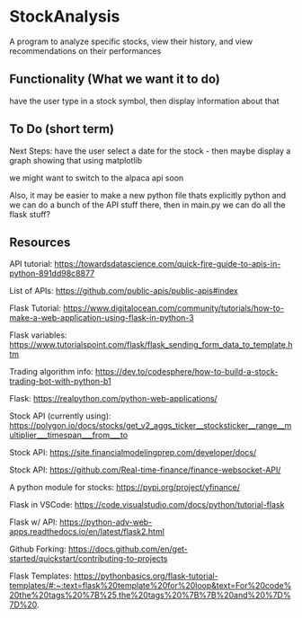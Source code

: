 # StockAnalysis
A program to analyze specific stocks, view their history, and view recommendations on their performances

Functionality (What we want it to do)
---
have the user type in a stock symbol, then display information about that


To Do (short term)
---
Next Steps: have the user select a date for the stock - then maybe display a graph showing that using matplotlib

we might want to switch to the alpaca api soon

Also, it may be easier to make a new python file thats explicitly python and we can do a bunch of the API stuff there, then in main.py we can do all the flask stuff?

Resources
---
API tutorial: https://towardsdatascience.com/quick-fire-guide-to-apis-in-python-891dd98c8877

List of APIs: https://github.com/public-apis/public-apis#index

Flask Tutorial: https://www.digitalocean.com/community/tutorials/how-to-make-a-web-application-using-flask-in-python-3

Flask variables: https://www.tutorialspoint.com/flask/flask_sending_form_data_to_template.htm

Trading algorithm info: https://dev.to/codesphere/how-to-build-a-stock-trading-bot-with-python-b1

Flask: https://realpython.com/python-web-applications/

Stock API (currently using): https://polygon.io/docs/stocks/get_v2_aggs_ticker__stocksticker__range__multiplier___timespan___from___to

Stock API: https://site.financialmodelingprep.com/developer/docs/

Stock API: https://github.com/Real-time-finance/finance-websocket-API/

A python module for stocks: https://pypi.org/project/yfinance/

Flask in VSCode: https://code.visualstudio.com/docs/python/tutorial-flask

Flask w/ API: https://python-adv-web-apps.readthedocs.io/en/latest/flask2.html

Github Forking: https://docs.github.com/en/get-started/quickstart/contributing-to-projects

Flask Templates: https://pythonbasics.org/flask-tutorial-templates/#:~:text=flask%20template%20for%20loop&text=For%20code%20the%20tags%20%7B%25,the%20tags%20%7B%7B%20and%20%7D%7D%20.
